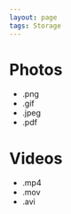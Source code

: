 ```yaml
---
layout: page
tags: Storage 
---
```


# Photos

- .png
- .gif
- .jpeg
- .pdf

# Videos

- .mp4
- .mov
- .avi

# 